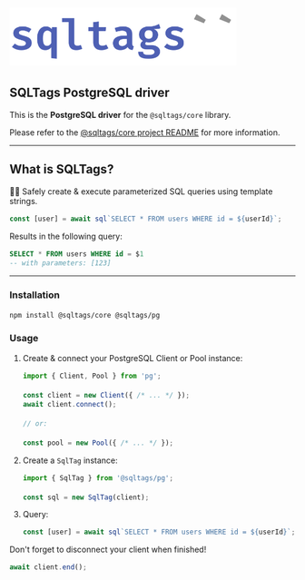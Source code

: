 # <img src="https://raw.githubusercontent.com/brombal/sqltags/v1/sqltags-logo.svg" width="400" alt="sqltags project logo" title="sqltags" />

## SQLTags PostgreSQL driver 

This is the **PostgreSQL driver** for the `@sqltags/core` library.

Please refer to the [@sqltags/core project README](https://github.com/brombal/sqltags/#readme) for more information.

---

## What is SQLTags?

🔧✨ Safely create & execute parameterized SQL queries using template strings.

```ts
const [user] = await sql`SELECT * FROM users WHERE id = ${userId}`;
```

Results in the following query:

```sql
SELECT * FROM users WHERE id = $1
-- with parameters: [123]
```

---

### Installation

```sh
npm install @sqltags/core @sqltags/pg
```

### Usage

1. Create & connect your PostgreSQL Client or Pool instance:

    ```ts
    import { Client, Pool } from 'pg';
    
    const client = new Client({ /* ... */ });
    await client.connect();
   
    // or:
   
    const pool = new Pool({ /* ... */ });
    ```

2. Create a `SqlTag` instance:

    ```ts
    import { SqlTag } from '@sqltags/pg';
    
    const sql = new SqlTag(client);
    ```

3. Query:

    ```ts
    const [user] = await sql`SELECT * FROM users WHERE id = ${userId}`;
    ```

Don't forget to disconnect your client when finished!

```ts
await client.end();
```
